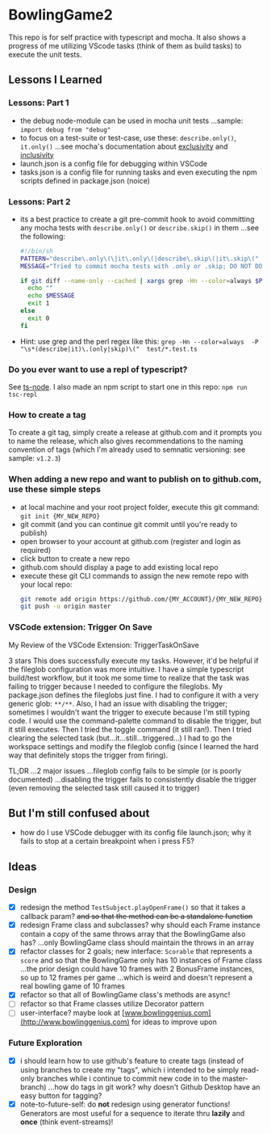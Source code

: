 # BowlingGame2

This repo is for self practice with typescript and mocha. It also shows a progress of me utilizing VScode tasks (think of them as build tasks) to execute the unit tests.

## Lessons I Learned

### Lessons: Part 1

- the debug node-module can be used in mocha unit tests ...sample: ```import debug from "debug"```
- to focus on a test-suite or test-case, use these: `describe.only()`, `it.only()` ...see mocha's documentation about [exclusivity](https://mochajs.org/#exclusive-tests) and [inclusivity](https://mochajs.org/#inclusive-tests)
- launch.json is a config file for debugging within VSCode
- tasks.json is a config file for running tasks and even executing the npm scripts defined in package.json (noice)

### Lessons: Part 2

- its a best practice to create a git pre-commit hook to avoid committing any mocha tests with `describe.only()` or `describe.skip()` in them ...see the following:
    ```bash
    #!/bin/sh
    PATTERN="describe\.only\(\|it\.only\(|describe\.skip\(|it\.skip\("
    MESSAGE="Tried to commit mocha tests with .only or .skip; DO NOT DO THAT ANYMORE!"

    if git diff --name-only --cached | xargs grep -Hn --color=always $PATTERN; then
      echo ""
      echo $MESSAGE
      exit 1
    else
      exit 0
    fi
    ```
- Hint: use grep and the perl regex like this: `grep -Hn --color=always  -P "\s*(describe|it)\.(only|skip)\("  test/*.test.ts`

### Do you ever want to use a repl of typescript?

See [ts-node](https://www.npmjs.com/package/ts-node).  I also made an npm script to start one in this repo: `npm run tsc-repl`

### How to create a tag

To create a git tag, simply create a release at github.com and it prompts you to name the release, which also gives recommendations to the naming convention of tags (which I'm already used to semnatic versioning: see sample: `v1.2.3`)

### When adding a new repo and want to publish on to github.com, use these simple steps

- at local machine and your root project folder, execute this git command: `git init {MY_NEW_REPO}`
- git commit (and you can continue git commit until you're ready to publish)
- open browser to your account at github.com (register and login as required)
- click button to create a new repo
- github.com should display a page to add existing local repo
- execute these git CLI commands to assign the new remote repo with your local repo:
    ```bash
    git remote add origin https://github.com/{MY_ACCOUNT}/{MY_NEW_REPO}.git
    git push -u origin master
    ```

### VSCode extension: Trigger On Save

My Review of the VSCode Extension: TriggerTaskOnSave

3 stars
This does successfully execute my tasks. However, it'd be helpful if the fileglob configuration was more intuitive. I have a simple typescript build/test workflow, but it took me some time to realize that the task was failing to trigger because I needed to configure the fileglobs. My package.json defines the fileglobs just fine. I had to configure it with a very generic glob: `**/**`. Also, I had an issue with disabling the trigger; sometimes I wouldn't want the trigger to execute because I'm still typing code. I would use the command-palette command to disable the trigger, but it still executes. Then I tried the toggle command (it still ran!). Then I tried clearing the selected task (but...it...still...triggered...) I had to go the workspace settings and modify the fileglob config (since I learned the hard way that definitely stops the trigger from firing).

TL;DR ...2 major issues ...fileglob config fails to be simple (or is poorly documented) ...disabling the trigger fails to consistently disable the trigger (even removing the selected task still caused it to trigger)

## But I'm still confused about

- how do I use VSCode debugger with its config file launch.json; why it fails to stop at a certain breakpoint when i press F5?

## Ideas

### Design

- [x] redesign the method `TestSubject.playOpenFrame()` so that it takes a callback param? ~~and so that the method can be a standalone function~~
- [x] redesign Frame class and subclasses? why should each Frame instance contain a copy of the same throws array that the BowlingGame also has? ...only BowlingGame class should maintain the throws in an array
- [x] refactor classes for 2 goals; new interface: `Scorable` that represents a `score` and so that the BowlingGame only has 10 instances of Frame class ...the prior design could have 10 frames with 2 BonusFrame instances, so up to 12 frames per game ...which is weird and doesn't represent a real bowling game of 10 frames
- [x] refactor so that all of BowlingGame class's methods are async!
- [ ] refactor so that Frame classes utilize Decorator pattern
- [ ] user-interface? maybe look at [www.bowlinggenius.com](http://www.bowlinggenius.com) for ideas to improve upon

### Future Exploration

- [x] i should learn how to use github's feature to create tags (instead of using branches to create my "tags", which i intended to be simply read-only branches while i continue to commit new code in to the master-branch) ...how do tags in git work? why doesn't Github Desktop have an easy button for tagging?
- [x] note-to-future-self: do **not** redesign using generator functions! Generators are most useful for a sequence to iterate thru **lazily** and **once** (think event-streams)!
